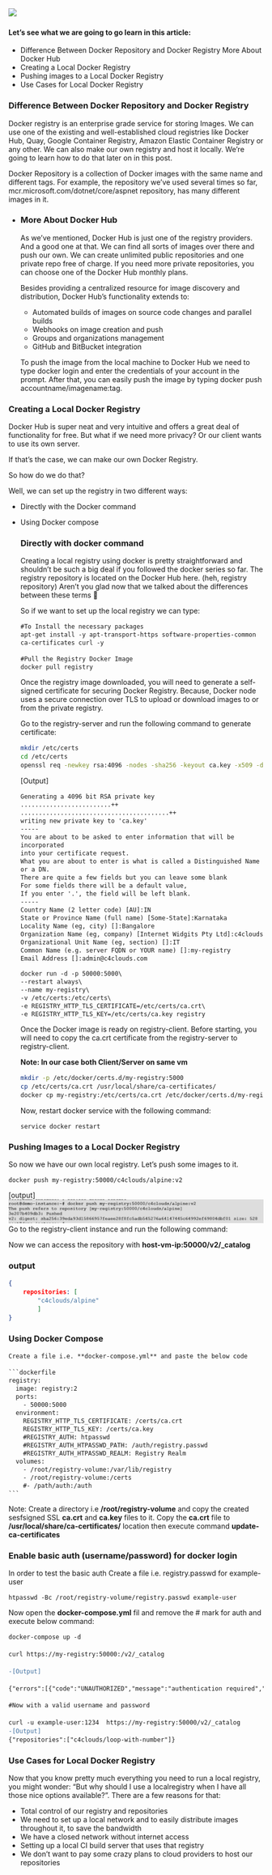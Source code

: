 <img src="../images/c4logo.png">

#### Let’s see what we are going to go learn in this article:

- Difference Between Docker Repository and Docker Registry More About Docker Hub
- Creating a Local Docker Registry
- Pushing images to a Local Docker Registry
- Use Cases for Local Docker Registry

### Difference Between Docker Repository and Docker Registry
Docker registry is an enterprise grade service for storing Images. We can use one of the existing and well-established cloud registries like Docker Hub, Quay, Google Container Registry, Amazon Elastic Container Registry or any other. We can also make our own registry and host it locally. We’re going to learn how to do that later on in this post. 

Docker Repository is a collection of Docker images with the same name and different tags. For example, the repository we’ve used several times so far, mcr.microsoft.com/dotnet/core/aspnet repository, has many different images in it.

- ### More About Docker Hub
    As we’ve mentioned, Docker Hub is just one of the registry providers. And a good one at that. We can find all sorts of images over there and push our own. We can create unlimited public repositories and one private repo free of charge. If you need more private repositories, you can choose one of the Docker Hub monthly plans.

    Besides providing a centralized resource for image discovery and distribution, Docker Hub’s functionality extends to:

    - Automated builds of images on source code changes and parallel builds
    - Webhooks on image creation and push
    - Groups and organizations management
    - GitHub and BitBucket integration

    To push the image from the local machine to Docker Hub we need to type docker login and enter the credentials of your account in the prompt. After that, you can easily push the image by typing docker push accountname/imagename:tag.


### Creating a Local Docker Registry
Docker Hub is super neat and very intuitive and offers a great deal of functionality for free.
But what if we need more privacy? Or our client wants to use its own server.

If that’s the case, we can make our own Docker Registry.

So how do we do that?

Well, we can set up the registry in two different ways:

- Directly with the Docker command
- Using Docker compose

    ### Directly with docker command
    Creating a local registry using docker is pretty straightforward and shouldn’t be such a big deal if you followed the docker series so far. The registry repository is located on the Docker Hub here. (heh, registry repository) Aren’t you glad now that we talked about the differences between these terms 🙂

    So if we want to set up the local registry we can type:

    ```
    #To Install the necessary packages
    apt-get install -y apt-transport-https software-properties-common ca-certificates curl -y

    #Pull the Registry Docker Image
    docker pull registry
    ```

    Once the registry image downloaded, you will need to generate a self-signed certificate for securing Docker Registry. Because, Docker node uses a secure connection over TLS to upload or download images to or from the private registry.

    Go to the registry-server and run the following command to generate certificate:

    ```bash
    mkdir /etc/certs
    cd /etc/certs
    openssl req -newkey rsa:4096 -nodes -sha256 -keyout ca.key -x509 -days 365 -out ca.crt
    ```

    [Output]
    ```
    Generating a 4096 bit RSA private key
    .........................++
    .........................................++
    writing new private key to 'ca.key'
    -----
    You are about to be asked to enter information that will be incorporated
    into your certificate request.
    What you are about to enter is what is called a Distinguished Name or a DN.
    There are quite a few fields but you can leave some blank
    For some fields there will be a default value,
    If you enter '.', the field will be left blank.
    -----
    Country Name (2 letter code) [AU]:IN
    State or Province Name (full name) [Some-State]:Karnataka
    Locality Name (eg, city) []:Bangalore
    Organization Name (eg, company) [Internet Widgits Pty Ltd]:c4clouds
    Organizational Unit Name (eg, section) []:IT
    Common Name (e.g. server FQDN or YOUR name) []:my-registry
    Email Address []:admin@c4clouds.com
    ```

    ```
    docker run -d -p 50000:5000\
    --restart always\
    --name my-registry\
    -v /etc/certs:/etc/certs\
    -e REGISTRY_HTTP_TLS_CERTIFICATE=/etc/certs/ca.crt\
    -e REGISTRY_HTTP_TLS_KEY=/etc/certs/ca.key registry
    ```

    Once the Docker image is ready on registry-client. Before starting, you will need to copy the ca.crt certificate from the registry-server to registry-client.

    **Note: In our case both Client/Server on same vm**

    ```bash
    mkdir -p /etc/docker/certs.d/my-registry:5000
    cp /etc/certs/ca.crt /usr/local/share/ca-certificates/
    docker cp my-registry:/etc/certs/ca.crt /etc/docker/certs.d/my-registry\:5000/
    ```

    Now, restart docker service with the following command:
    ```
    service docker restart
    ```

### Pushing Images to a Local Docker Registry
So now we have our own local registry. Let’s push some images to it.

```
docker push my-registry:50000/c4clouds/alpine:v2
```
[output]
<img src="images/private-registry.jpg">
Go to the registry-client instance and run the following command:

Now we can access the repository with **host-vm-ip:50000/v2/_catalog**

### output
```json
{
    repositories: [
        "c4clouds/alpine"
        ]
}
```
    
### Using Docker Compose

    Create a file i.e. **docker-compose.yml** and paste the below code

    ```dockerfile
    registry:
      image: registry:2
      ports:
        - 50000:5000
      environment:
        REGISTRY_HTTP_TLS_CERTIFICATE: /certs/ca.crt
        REGISTRY_HTTP_TLS_KEY: /certs/ca.key
        #REGISTRY_AUTH: htpasswd
        #REGISTRY_AUTH_HTPASSWD_PATH: /auth/registry.passwd
        #REGISTRY_AUTH_HTPASSWD_REALM: Registry Realm
      volumes:
        - /root/registry-volume:/var/lib/registry
        - /root/registry-volume:/certs
        #- /path/auth:/auth
    ```
Note: Create a directory i.e **/root/registry-volume** and copy the created sesfsigned SSL **ca.crt** and **ca.key** files to it. Copy the **ca.crt** file to **/usr/local/share/ca-certificates/** location then execute command **update-ca-certificates**

### Enable basic auth (username/password) for docker login
In order to test the basic auth Create a file i.e. registry.passwd for example-user

```
htpasswd -Bc /root/registry-volume/registry.passwd example-user
```

Now open the **docker-compose.yml** fil and remove the # mark for auth and execute below command:

```diff
docker-compose up -d 

curl https://my-registry:50000:/v2/_catalog

-[Output]

{"errors":[{"code":"UNAUTHORIZED","message":"authentication required","detail":[{"Type":"registry","Class":"","Name":"catalog","Action":"*"}]}]}

#Now with a valid username and password 

curl -u example-user:1234  https://my-registry:50000/v2/_catalog
-[Output]
{"repositories":["c4clouds/loop-with-number"]}
```

### Use Cases for Local Docker Registry
Now that you know pretty much everything you need to run a local registry, you might wonder: “But why should I use a localregistry when I have all those nice options available?”.
There are a few reasons for that:
- Total control of our registry and repositories
- We need to set up a local network and to easily distribute images throughout it, to save the bandwidth
- We have a closed network without internet access
- Setting up a local CI build server that uses that registry
- We don’t want to pay some crazy plans to cloud providers to host our repositories